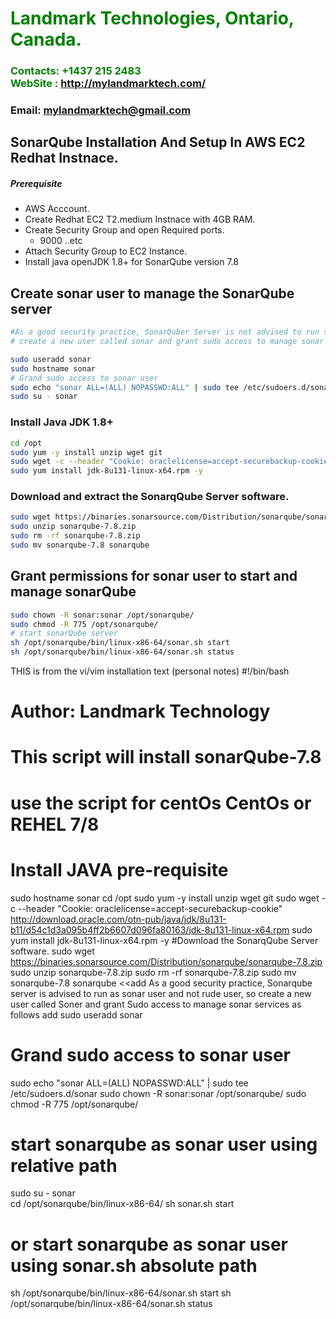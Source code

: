 #  **<span style="color:green">Landmark Technologies, Ontario, Canada.</span>**
### **<span style="color:green">Contacts: +1437 215 2483<br> WebSite : <http://mylandmarktech.com/></span>**
### **Email: mylandmarktech@gmail.com**



## SonarQube Installation And Setup In AWS EC2 Redhat Instnace.
##### Prerequisite
+ AWS Acccount.
+ Create Redhat EC2 T2.medium Instnace with 4GB RAM.
+ Create Security Group and open Required ports.
   + 9000 ..etc
+ Attach Security Group to EC2 Instance.
+ Install java openJDK 1.8+ for SonarQube version 7.8

## Create sonar user to manage the SonarQube server
```sh
#As a good security practice, SonarQuber Server is not advised to run sonar service as a root user, 
# create a new user called sonar and grant sudo access to manage sonar services as follows

sudo useradd sonar
sudo hostname sonar
# Grand sudo access to sonar user
sudo echo "sonar ALL=(ALL) NOPASSWD:ALL" | sudo tee /etc/sudoers.d/sonar
sudo su - sonar
```

### Install Java JDK 1.8+

``` sh
cd /opt
sudo yum -y install unzip wget git
sudo wget -c --header "Cookie: oraclelicense=accept-securebackup-cookie" http://download.oracle.com/otn-pub/java/jdk/8u131-b11/d54c1d3a095b4ff2b6607d096fa80163/jdk-8u131-linux-x64.rpm
sudo yum install jdk-8u131-linux-x64.rpm -y
```
### Download and extract the SonarqQube Server software.
```sh
sudo wget https://binaries.sonarsource.com/Distribution/sonarqube/sonarqube-7.8.zip
sudo unzip sonarqube-7.8.zip
sudo rm -rf sonarqube-7.8.zip
sudo mv sonarqube-7.8 sonarqube
```

## Grant permissions for sonar user to start and manage sonarQube
```sh
sudo chown -R sonar:sonar /opt/sonarqube/
sudo chmod -R 775 /opt/sonarqube/
# start sonarQube server
sh /opt/sonarqube/bin/linux-x86-64/sonar.sh start 
sh /opt/sonarqube/bin/linux-x86-64/sonar.sh status
```







THIS is from the vi/vim installation text (personal notes)
#!/bin/bash
# Author: Landmark Technology
# This script will install sonarQube-7.8 
# use the script for centOs CentOs or REHEL 7/8
#  Install JAVA pre-requisite
sudo hostname sonar
cd /opt
sudo yum -y install unzip wget git
sudo wget -c --header "Cookie: oraclelicense=accept-securebackup-cookie" http://download.oracle.com/otn-pub/java/jdk/8u131-b11/d54c1d3a095b4ff2b6607d096fa80163/jdk-8u131-linux-x64.rpm
sudo yum install jdk-8u131-linux-x64.rpm -y
#Download the SonarqQube Server software. 
sudo wget https://binaries.sonarsource.com/Distribution/sonarqube/sonarqube-7.8.zip
sudo unzip sonarqube-7.8.zip
sudo rm -rf sonarqube-7.8.zip
sudo mv sonarqube-7.8 sonarqube
<<add
As a good security practice, Sonarqube server is advised to run as sonar user and not rude user, 
so create a new user called Soner and grant Sudo access to manage sonar services as follows
add
sudo useradd sonar
# Grand sudo access to sonar user
sudo echo "sonar ALL=(ALL) NOPASSWD:ALL" | sudo tee /etc/sudoers.d/sonar
sudo chown -R sonar:sonar /opt/sonarqube/
sudo chmod -R 775 /opt/sonarqube/
# start sonarqube as sonar user using relative path
sudo su - sonar  
cd /opt/sonarqube/bin/linux-x86-64/ 
sh sonar.sh start
# or start sonarqube as sonar user using sonar.sh absolute path
sh /opt/sonarqube/bin/linux-x86-64/sonar.sh start 
sh /opt/sonarqube/bin/linux-x86-64/sonar.sh status
